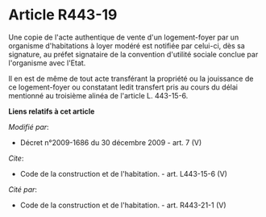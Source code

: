 # Article R443-19

Une copie de l'acte authentique de vente d'un logement-foyer par un organisme d'habitations à loyer modéré est notifiée par
celui-ci, dès sa signature, au préfet signataire de la convention d'utilité sociale conclue par l'organisme avec l'Etat. 

Il en est de même de tout acte transférant la propriété ou la jouissance de ce logement-foyer ou constatant ledit transfert
pris au cours du délai mentionné au troisième alinéa de l'article L. 443-15-6.

**Liens relatifs à cet article**

_Modifié par_:

  - Décret n°2009-1686 du 30 décembre 2009 - art. 7 (V)

_Cite_:

  - Code de la construction et de l'habitation. - art. L443-15-6 (V)

_Cité par_:

  - Code de la construction et de l'habitation. - art. R443-21-1 (V)
